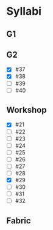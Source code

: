# Syllabi


## G1

## G2

- [x] #37
- [x] #38
- [ ] #39
- [ ] #40

## Workshop
- [x] #21
- [ ] #22
- [ ] #23
- [ ] #24
- [ ] #25
- [ ] #26
- [ ] #27
- [ ] #28
- [x] #29
- [ ] #30
- [ ] #31
- [ ] #32

## Fabric
